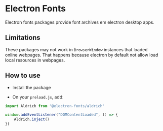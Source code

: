 # Electron Fonts

Electron fonts packages provide font archives em electron desktop apps.

## Limitations

These packages may not work in `BrowserWindow` instances that loaded online webpages. That happens because electron by default not allow load local resources in webpages.

## How to use

* Install the package

* On your `preload.js`, add:

```ts
import Aldrich from "@electron-fonts/aldrich"

window.addEventListener("DOMContentLoaded", () => {
    Aldrich.inject()
})
```